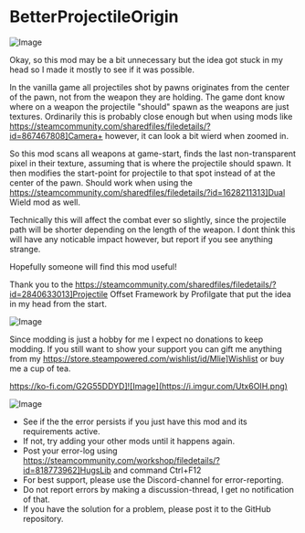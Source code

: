 # BetterProjectileOrigin

![Image](https://i.imgur.com/buuPQel.png)


Okay, so this mod may be a bit unnecessary but the idea got stuck in my head so I made it mostly to see if it was possible.

In the vanilla game all projectiles shot by pawns originates from the center of the pawn, not from the weapon they are holding. The game dont know where on a weapon the projectile "should" spawn as the weapons are just textures. Ordinarily this is probably close enough but when using mods like https://steamcommunity.com/sharedfiles/filedetails/?id=867467808]Camera+ however, it can look a bit wierd when zoomed in. 

So this mod scans all weapons at game-start, finds the last non-transparent pixel in their texture, assuming that is where the projectile should spawn. It then modifies the start-point for projectile to that spot instead of at the center of the pawn. Should work when using the https://steamcommunity.com/sharedfiles/filedetails/?id=1628211313]Dual Wield mod as well.

Technically this will affect the combat ever so slightly, since the projectile path will be shorter depending on the length of the weapon. I dont think this will have any noticable impact however, but report if you see anything strange.

Hopefully someone will find this mod useful!

Thank you to the https://steamcommunity.com/sharedfiles/filedetails/?id=2840633013]Projectile Offset Framework by Profilgate that put the idea in my head from the start.
	
![Image](https://i.imgur.com/O0IIlYj.png)

Since modding is just a hobby for me I expect no donations to keep modding. If you still want to show your support you can gift me anything from my https://store.steampowered.com/wishlist/id/Mlie]Wishlist or buy me a cup of tea.

https://ko-fi.com/G2G55DDYD]![Image](https://i.imgur.com/Utx6OIH.png)


![Image](https://i.imgur.com/PwoNOj4.png)



-  See if the the error persists if you just have this mod and its requirements active.
-  If not, try adding your other mods until it happens again.
-  Post your error-log using https://steamcommunity.com/workshop/filedetails/?id=818773962]HugsLib and command Ctrl+F12
-  For best support, please use the Discord-channel for error-reporting.
-  Do not report errors by making a discussion-thread, I get no notification of that.
-  If you have the solution for a problem, please post it to the GitHub repository.




